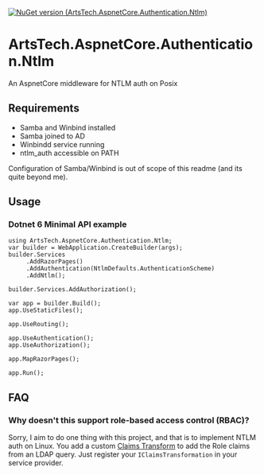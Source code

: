 [![NuGet version (ArtsTech.AspnetCore.Authentication.Ntlm)](https://img.shields.io/nuget/v/ArtsTech.AspnetCore.Authentication.Ntlm.svg?style=flat-square)](https://www.nuget.org/packages/ArtsTech.AspnetCore.Authentication.Ntlm)

# ArtsTech.AspnetCore.Authentication.Ntlm
An AspnetCore middleware for NTLM auth on Posix

## Requirements

 - Samba and Winbind installed
 - Samba joined to AD
 - Winbindd service running
 - ntlm_auth accessible on PATH

Configuration of Samba/Winbind is out of scope of this readme (and its quite beyond me).

## Usage

### Dotnet 6 Minimal API example
    
    using ArtsTech.AspnetCore.Authentication.Ntlm;
    var builder = WebApplication.CreateBuilder(args);   
    builder.Services
         .AddRazorPages()
         .AddAuthentication(NtlmDefaults.AuthenticationScheme)
         .AddNtlm();

    builder.Services.AddAuthorization();

    var app = builder.Build();
    app.UseStaticFiles();

    app.UseRouting();

    app.UseAuthentication();
    app.UseAuthorization();

    app.MapRazorPages();

    app.Run();

## FAQ

### Why doesn't this support role-based access control (RBAC)?

Sorry, I aim to do one thing with this project, and that is to implement NTLM auth on Linux. You add a custom [Claims Transform](https://docs.microsoft.com/en-us/dotnet/api/microsoft.aspnetcore.authentication.iclaimstransformation.transformasync?view=aspnetcore-6.0) to add the Role claims from an LDAP query. Just register your `IClaimsTransformation` in your service provider.

